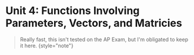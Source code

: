 # Unit 4: Functions Involving Parameters, Vectors, and Matricies

> Really fast, this isn't tested on the AP Exam, but I'm obligated to keep it here.
{style="note"}